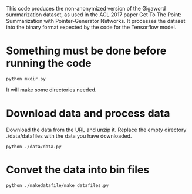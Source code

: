 This code produces the non-anonymized version of the Gigaword summarization dataset, as used in the ACL 2017 paper Get To The Point: Summarization with Pointer-Generator Networks. It processes the dataset into the binary format expected by the code for the Tensorflow model.
# Something must be done before running the code
```
python mkdir.py
```
It will make some directories needed.
# Download data and process data
Download the data from the [URL](https://drive.google.com/open?id=1eNUzf015MhbjOZBpRQOfEqjdPwNz9ii) and unzip it. Replace the empty directory ./data/datafiles with the data you have downloaded.
 ```
python ./data/data.py
```
# Convet the data into bin files
```
python ./makedatafile/make_datafiles.py
```
